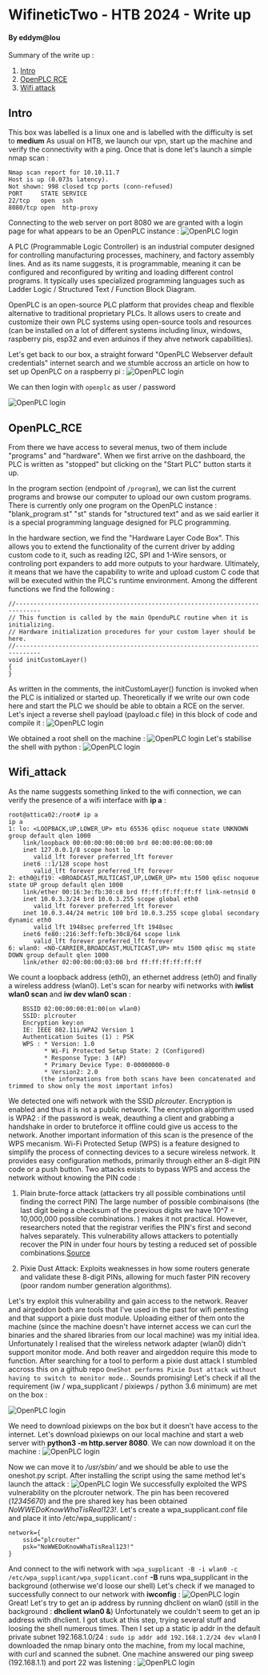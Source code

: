 # WifineticTwo - HTB 2024 - Write up 
#### By eddym@lou

Summary of the write up :

1. [Intro](#intro)
2. [OpenPLC RCE](#OpenPLC_RCE)
3. [Wifi attack](#Wifi_attack)

## Intro
This box was labelled is a linux one and is labelled with the difficulty is set to **medium**
As usual on HTB, we launch our vpn, start up the machine and verify the connectivity with a ping. 
Once that is done let's launch a simple nmap scan : 

```
Nmap scan report for 10.10.11.7
Host is up (0.073s latency).
Not shown: 998 closed tcp ports (conn-refused)
PORT     STATE SERVICE
22/tcp   open  ssh
8080/tcp open  http-proxy
```

Connecting to the web server on port 8080 we are granted with a login page for what appears to be an OpenPLC instance : 
![OpenPLC login](/HTB/medium/WifineticTwo/images/1_OpenPLC_login.png)

A PLC (Programmable Logic Controller) is an industrial computer designed for controlling manufacturing processes, machinery, and factory assembly lines. And as its name suggests, it is programmable, meaning it can be configured and reconfigured by writing and loading different control programs. It typically uses specialized programming languages such as Ladder Logic / Structured Text / Function Block Diagram.

OpenPLC is an open-source PLC platform that provides cheap and flexible alternative to traditional proprietary PLCs. It allows users to create and customize their own PLC systems using open-source tools and resources (can be installed on a lot of different systems including linux, windows, raspberry pis, esp32 and even arduinos if they ahve network capabilities).

Let's get back to our box, a straight forward "OpenPLC Webserver default credentials" internet search and we stumble accross an article on how to set up OpenPLC on a raspberry pi : 
![OpenPLC login](/HTB/medium/WifineticTwo/images/2_OpenPLC_setup_article.png)

We can then login with `openplc` as user / password  

![OpenPLC login](/HTB/medium/WifineticTwo/images/3_OpenPLC_dashboard.png)

## OpenPLC_RCE

From there we have access to several menus, two of them include "programs" and "hardware".
When we first arrive on the dashboard, the PLC is written as "stopped" but clicking on the "Start PLC" button starts it up.

In the program section (endpoint of `/program`), we can list the current programs and browse our computer to upload our own custom programs.
There is currently only one program on the OpenPLC instance : "blank_program.st"
"st" stands for "structured text" and as we said earlier it is a special programming language designed for PLC programming.

In the hardware section, we find the "Hardware Layer Code Box". This allows you to extend the functionality of the current driver by adding custom code to it, such as reading I2C, SPI and 1-Wire sensors, or controling port expanders to add more outputs to your hardware. 
Ultimately, it means that we have the capability to write and upload custom C code that will be executed within the PLC's runtime environment.
Among the different functions we find the following : 

```
//-----------------------------------------------------------------------------
// This function is called by the main OpenduPLC routine when it is initializing.
// Hardware initialization procedures for your custom layer should be here.
//-----------------------------------------------------------------------------
void initCustomLayer()
{
}
```
As written in the comments, the initCustomLayer() function is invoked when the PLC is initialized or started up. Theoretically if we write our own code here and start the PLC we should be able to obtain a RCE on the server.
Let's inject a reverse shell payload (payload.c file) in this block of code and compile it :
![OpenPLC login](/HTB/medium/WifineticTwo/images/4_compiled_RCE_payload.png)

We obtained a root shell on the machine : 
![OpenPLC login](/HTB/medium/WifineticTwo/images/5_successful_rev_shell.png)
Let's stabilise the shell with python : 
![OpenPLC login](/HTB/medium/WifineticTwo/images/6_stabilised_python_shell.png)

## Wifi_attack

As the name suggests something linked to the wifi connection, we can verify the presence of a wifi interface with **ip a** : 
```
root@attica02:/root# ip a
ip a
1: lo: <LOOPBACK,UP,LOWER_UP> mtu 65536 qdisc noqueue state UNKNOWN group default qlen 1000
    link/loopback 00:00:00:00:00:00 brd 00:00:00:00:00:00
    inet 127.0.0.1/8 scope host lo
       valid_lft forever preferred_lft forever
    inet6 ::1/128 scope host 
       valid_lft forever preferred_lft forever
2: eth0@if19: <BROADCAST,MULTICAST,UP,LOWER_UP> mtu 1500 qdisc noqueue state UP group default qlen 1000
    link/ether 00:16:3e:fb:30:c8 brd ff:ff:ff:ff:ff:ff link-netnsid 0
    inet 10.0.3.3/24 brd 10.0.3.255 scope global eth0
       valid_lft forever preferred_lft forever
    inet 10.0.3.44/24 metric 100 brd 10.0.3.255 scope global secondary dynamic eth0
       valid_lft 1948sec preferred_lft 1948sec
    inet6 fe80::216:3eff:fefb:30c8/64 scope link 
       valid_lft forever preferred_lft forever
6: wlan0: <NO-CARRIER,BROADCAST,MULTICAST,UP> mtu 1500 qdisc mq state DOWN group default qlen 1000
    link/ether 02:00:00:00:03:00 brd ff:ff:ff:ff:ff:ff
```
We count a loopback address (eth0), an ethernet address (eth0) and finally a wireless address (wlan0).
Let's scan for nearby wifi networks with **iwlist wlan0 scan** and **iw dev wlan0 scan** : 

```
    BSSID 02:00:00:00:01:00(on wlan0)
	SSID: plcrouter
    Encryption key:on   
    IE: IEEE 802.11i/WPA2 Version 1
    Authentication Suites (1) : PSK
	WPS : * Version: 1.0
		  * Wi-Fi Protected Setup State: 2 (Configured)
		  * Response Type: 3 (AP)
		  * Primary Device Type: 0-00000000-0
		  * Version2: 2.0
		 (the informations from both scans have been concatenated and trimmed to show only the most important infos)
```
We detected one wifi network with the SSID *plcrouter*. Encryption is enabled and thus it is not a public network.
The encryption algorithm used is WPA2 : if the password is weak, deauthing a client and grabbing a handshake in order to bruteforce it offline could give us access to the network. Another important information of this scan is the presence of the WPS mecanism. 
Wi-Fi Protected Setup (WPS) is a feature designed to simplify the process of connecting devices to a secure wireless network. It provides easy configuration methods, primarily through either an 8-digit PIN code or a push button. 
Two attacks exists to bypass WPS and access the network without knowing the PIN code : 

1. Plain brute-force attack (attackers try all possible combinations until finding the correct PIN)
The large number of possible combinaisons (the last digit being a checksum of the previous digits we have 10^7 = 10,000,000 possible combinations. ) makes it not practical. However, researchers noted that the registrar verifies the PIN's first and second halves separately. This vulnerability allows attackers to potentially recover the PIN in under four hours by testing a reduced set of possible combinations.[Source](#https://en.wikipedia.org/wiki/Wi-Fi_Protected_Setup#Online_brute-force_attack)

2. Pixie Dust Attack: Exploits weaknesses in how some routers generate and validate these 8-digit PINs, allowing for much faster PIN recovery (poor random number generation algorithms).

Let's try exploit this vulnerability and gain access to the network. Reaver and airgeddon both are tools that I've used in the past for wifi pentesting and that support a pixie dust module. Uploading either of them onto the machine (since the machine doesn't have internet access we can curl the binaries and the shared libraries from our local machine) was my initial idea. Unfortunately I realised that the wireless network adapter (wlan0) didn't support monitor mode. And both reaver and airgeddon require this mode to function. After searching for a tool to perform a pixie dust attack I stumbled accross this on a github repo `OneShot performs Pixie Dust attack without having to switch to monitor mode.`. Sounds promising! Let's check if all the requirement (iw / wpa_supplicant / pixiewps / python 3.6 minimum) are met on the box : 

![OpenPLC login](/HTB/medium/WifineticTwo/images/7_requirements_oneshot.png)

We need to download pixiewps on the box but it doesn't have access to the internet. Let's download pixiewps on our local machine and start a web server with **python3 -m http.server 8080**. We can now download it on the machine : 
![OpenPLC login](/HTB/medium/WifineticTwo/images/8_download_pixiewps.png)

Now we can move it to */usr/sbin/* and we should be able to use the oneshot.py script.
After installing the script using the same method let's launch the attack : 
![OpenPLC login](/HTB/medium/WifineticTwo/images/9_successfull_wifi_attack.png)
We successfully exploited the WPS vulnerability on the plcrouter network.
The pin has been recovered (*12345670*) and the pre shared key has been obtained *NoWWEDoKnowWhaTisReal123!*.
Let's create a wpa_supplicant.conf file and place it into /etc/wpa_supplicant/ : 

```
network={
    ssid="plcrouter"
    psk="NoWWEDoKnowWhaTisReal123!"
}
```
And connect to the wifi network with :`wpa_supplicant -B -i wlan0 -c /etc/wpa_supplicant/wpa_supplicant.conf`
**-B** runs wpa_supplicant in the background (otherwise we'd loose our shell)
Let's check if we managed to successfully connect to our network with **iwconfig** : 
![OpenPLC login](/HTB/medium/WifineticTwo/images/10_iwconfig_connected_to_network.png)
Great! Let's try to get an ip address by running dhclient on wlan0 (still in the background : **dhclient wlan0 &**)
Unfortunately we couldn't seem to get an ip address with dhclient. 
I got stuck at this step, trying several stuff and loosing the shell numerous times. Then I set up a static ip addr in the default private subnet 192.168.1.0/24 : `sudo ip addr add 192.168.1.2/24 dev wlan0`
I downloaded the nmap binary onto the machine, from my local machine, with curl and scanned the subnet. 
One machine answered our ping sweep (192.168.1.1) and port 22 was listening : 
![OpenPLC login](/HTB/medium/WifineticTwo/images/11_root_flag.png)

